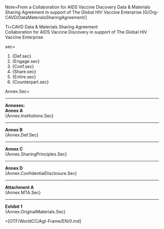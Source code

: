 Note=From a Collaboration for AIDS Vaccine Discovery Data & Materials Sharing Agreement in support of The Global HIV Vaccine Enterprise [G/Org-CAVD/DataMaterialsSharingAgreement/]

Ti=CAVD Data & Materials Sharing Agreement<br>Collaboration for AIDS Vaccine Discovery in support of The Global HIV Vaccine Enterprise

sec=<ol><li>{Def.sec}<li>{Engage.sec}<li>{Conf.sec}<li>{Share.sec}<li>{Entire.sec}<li>{Counterpart.sec}</ol>

Annex.Sec=<hr><b>Annexes:</b><br><b>Annex A</b><br>{Annex.Institutions.Sec}<hr><b>Annex B</b><br>{Annex.Def.Sec}<hr><b>Annex C</b><br>{Annex.SharingPrinciples.Sec}<hr><b>Annex D</b><br>{Annex.ConfidentialDisclosure.Sec}<hr><b>Attachment A</b><br>{Annex.MTA.Sec}<hr><b>Exhibit 1</b><br>{Annex.OriginalMaterials.Sec}

=[OTF/WorldCC/Agt-Frame/EN/0.md]